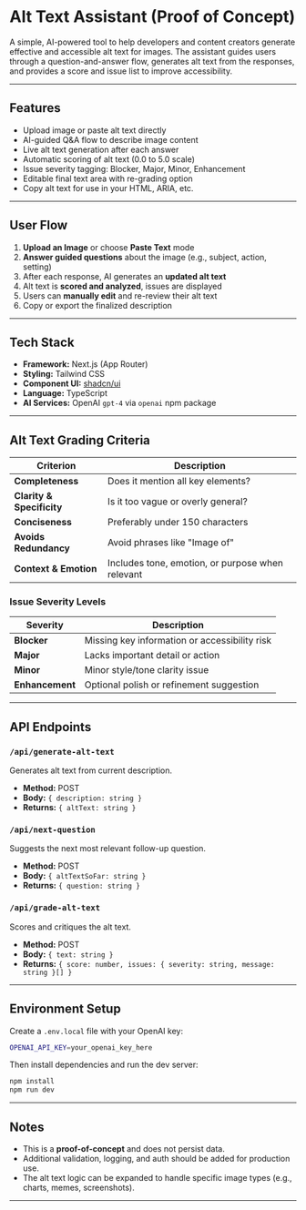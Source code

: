 # Alt Text Assistant (Proof of Concept)

A simple, AI-powered tool to help developers and content creators generate effective and accessible alt text for images. The assistant guides users through a question-and-answer flow, generates alt text from the responses, and provides a score and issue list to improve accessibility.

---

## Features

- Upload image or paste alt text directly
- AI-guided Q&A flow to describe image content
- Live alt text generation after each answer
- Automatic scoring of alt text (0.0 to 5.0 scale)
- Issue severity tagging: Blocker, Major, Minor, Enhancement
- Editable final text area with re-grading option
- Copy alt text for use in your HTML, ARIA, etc.

---

## User Flow

1. **Upload an Image** or choose **Paste Text** mode
2. **Answer guided questions** about the image (e.g., subject, action, setting)
3. After each response, AI generates an **updated alt text**
4. Alt text is **scored and analyzed**, issues are displayed
5. Users can **manually edit** and re-review their alt text
6. Copy or export the finalized description

---

## Tech Stack

- **Framework:** Next.js (App Router)
- **Styling:** Tailwind CSS
- **Component UI:** [shadcn/ui](https://ui.shadcn.com/)
- **Language:** TypeScript
- **AI Services:** OpenAI `gpt-4` via `openai` npm package

---

## Alt Text Grading Criteria

| Criterion                | Description                                         |
|--------------------------|-----------------------------------------------------|
| **Completeness**         | Does it mention all key elements?                  |
| **Clarity & Specificity**| Is it too vague or overly general?                 |
| **Conciseness**          | Preferably under 150 characters                    |
| **Avoids Redundancy**    | Avoid phrases like "Image of"                      |
| **Context & Emotion**    | Includes tone, emotion, or purpose when relevant   |

### Issue Severity Levels

| Severity     | Description                                  |
|--------------|----------------------------------------------|
| **Blocker**  | Missing key information or accessibility risk |
| **Major**    | Lacks important detail or action              |
| **Minor**    | Minor style/tone clarity issue                |
| **Enhancement** | Optional polish or refinement suggestion   |

---

## API Endpoints

### `/api/generate-alt-text`
Generates alt text from current description.

- **Method:** POST  
- **Body:** `{ description: string }`  
- **Returns:** `{ altText: string }`

### `/api/next-question`
Suggests the next most relevant follow-up question.

- **Method:** POST  
- **Body:** `{ altTextSoFar: string }`  
- **Returns:** `{ question: string }`

### `/api/grade-alt-text`
Scores and critiques the alt text.

- **Method:** POST  
- **Body:** `{ text: string }`  
- **Returns:** `{ score: number, issues: { severity: string, message: string }[] }`

---

## Environment Setup

Create a `.env.local` file with your OpenAI key:

```bash
OPENAI_API_KEY=your_openai_key_here
```

Then install dependencies and run the dev server:

```bash
npm install
npm run dev
```

---

## Notes

- This is a **proof-of-concept** and does not persist data.
- Additional validation, logging, and auth should be added for production use.
- The alt text logic can be expanded to handle specific image types (e.g., charts, memes, screenshots).

---
